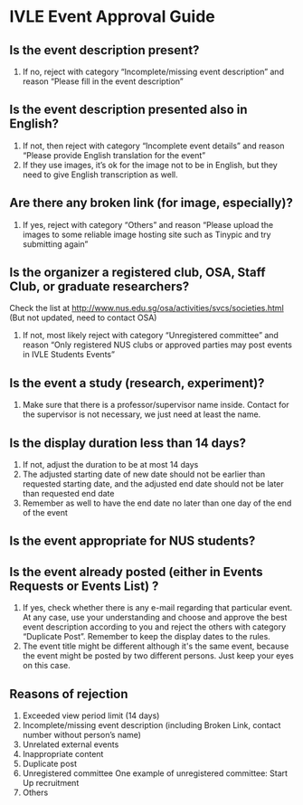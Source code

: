 # IVLE Event Approval Guide

## Is the event description present?
1. If no, reject with category “Incomplete/missing event description” and reason “Please fill in the event description”

## Is the event description presented also in English?
1. If not, then reject with category “Incomplete event details” and reason “Please provide English translation for the event”
2. If they use images, it’s ok for the image not to be in English, but they need to give English transcription as well.

## Are there any broken link (for image, especially)?
1. If yes, reject with category “Others” and reason “Please upload the images to some reliable image hosting site such as Tinypic and try submitting again”

## Is the organizer a registered club, OSA, Staff Club, or graduate researchers?
Check the list at http://www.nus.edu.sg/osa/activities/svcs/societies.html (But not updated, need to contact OSA)

1. If not, most likely reject with category “Unregistered committee” and reason “Only registered NUS clubs or approved parties may post events in IVLE Students Events”

## Is the event a study (research, experiment)?
1. Make sure that there is a professor/supervisor name inside. Contact for the supervisor is not necessary, we just need at least the name.

## Is the display duration less than 14 days?
1. If not, adjust the duration to be at most 14 days
2. The adjusted starting date of new date should not be earlier than requested starting date, and the adjusted end date should not be later than requested end date
3. Remember as well to have the end date no later than one day of the end of the event

## Is the event appropriate for NUS students?

## Is the event already posted (either in Events Requests or Events List) ?
1. If yes, check whether there is any e-mail regarding that particular event. At any case, use your understanding and choose and approve the best event description according to you and reject the others with category “Duplicate Post”. Remember to keep the display dates to the rules.
2. The event title might be different although it's the same event, because the event might be posted by two different persons. Just keep your eyes on this case.

## Reasons of rejection
1. Exceeded view period limit (14 days)
2. Incomplete/missing event description (including Broken Link, contact number without person’s name)
3. Unrelated external events
4. Inappropriate content
5. Duplicate post
6. Unregistered committee
One example of unregistered committee: Start Up recruitment
7. Others

